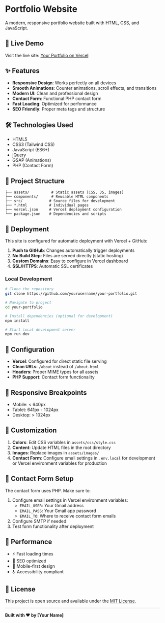 # Portfolio Website

A modern, responsive portfolio website built with HTML, CSS, and JavaScript.

## 🚀 Live Demo

Visit the live site: [Your Portfolio on Vercel](https://your-portfolio.vercel.app)

## ✨ Features

- **Responsive Design**: Works perfectly on all devices
- **Smooth Animations**: Counter animations, scroll effects, and transitions
- **Modern UI**: Clean and professional design
- **Contact Form**: Functional PHP contact form
- **Fast Loading**: Optimized for performance
- **SEO Friendly**: Proper meta tags and structure

## 🛠️ Technologies Used

- HTML5
- CSS3 (Tailwind CSS)
- JavaScript (ES6+)
- jQuery
- GSAP (Animations)
- PHP (Contact Form)

## 📁 Project Structure

```
├── assets/          # Static assets (CSS, JS, images)
├── components/      # Reusable HTML components
├── src/            # Source files for development
├── *.html          # Individual pages
├── vercel.json     # Vercel deployment configuration
└── package.json    # Dependencies and scripts
```

## 🚀 Deployment

This site is configured for automatic deployment with Vercel + GitHub:

1. **Push to GitHub**: Changes automatically trigger deployments
2. **No Build Step**: Files are served directly (static hosting)
3. **Custom Domains**: Easy to configure in Vercel dashboard
4. **SSL/HTTPS**: Automatic SSL certificates

### Local Development

```bash
# Clone the repository
git clone https://github.com/yourusername/your-portfolio.git

# Navigate to project
cd your-portfolio

# Install dependencies (optional for development)
npm install

# Start local development server
npm run dev
```

## 🔧 Configuration

- **Vercel**: Configured for direct static file serving
- **Clean URLs**: `/about` instead of `/about.html`
- **Headers**: Proper MIME types for all assets
- **PHP Support**: Contact form functionality

## 📱 Responsive Breakpoints

- Mobile: < 640px
- Tablet: 641px - 1024px
- Desktop: > 1024px

## 🎨 Customization

1. **Colors**: Edit CSS variables in `assets/css/style.css`
2. **Content**: Update HTML files in the root directory
3. **Images**: Replace images in `assets/images/`
4. **Contact Form**: Configure email settings in `.env.local` for development or Vercel environment variables for production

## 📧 Contact Form Setup

The contact form uses PHP. Make sure to:
1. Configure email settings in Vercel environment variables:
   - `EMAIL_USER`: Your Gmail address
   - `EMAIL_PASS`: Your Gmail app password  
   - `EMAIL_TO`: Where to receive contact form emails
2. Configure SMTP if needed
3. Test form functionality after deployment

## 🌟 Performance

- ⚡ Fast loading times
- 🎯 SEO optimized
- 📱 Mobile-first design
- ♿ Accessibility compliant

## 📄 License

This project is open source and available under the [MIT License](LICENSE).

---

**Built with ❤️ by [Your Name]**
